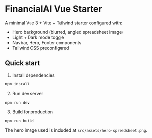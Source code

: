 # FinancialAI Vue Starter

A minimal Vue 3 + Vite + Tailwind starter configured with:

- Hero background (blurred, angled spreadsheet image)
- Light + Dark mode toggle
- Navbar, Hero, Footer components
- Tailwind CSS preconfigured

## Quick start

1. Install dependencies
```bash
npm install
```

2. Run dev server
```bash
npm run dev
```

3. Build for production
```bash
npm run build
```

The hero image used is included at `src/assets/hero-spreadsheet.png`.
